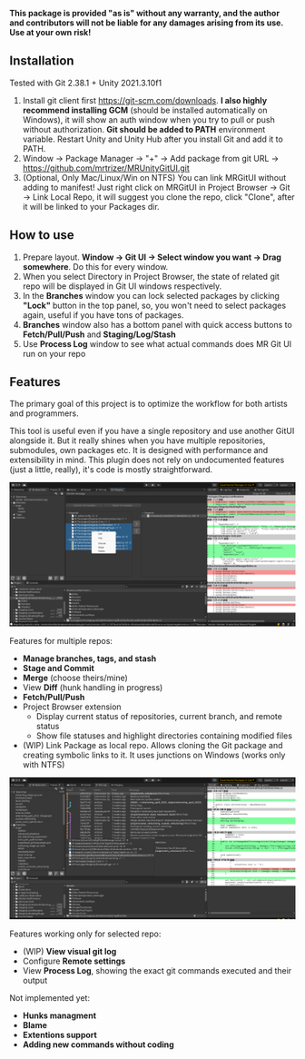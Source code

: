 **This package is provided "as is" without any warranty, and the author and contributors will not be liable for any damages arising from its use. Use at your own risk!**

## Installation ##
Tested with Git 2.38.1 + Unity 2021.3.10f1
1. Install git client first https://git-scm.com/downloads. **I also highly recommend installing GCM** (should be installed automatically on Windows), it will show an auth window when you try to pull or push without authorization. **Git should be added to PATH** environment variable. Restart Unity and Unity Hub after you install Git and add it to PATH.
2. Window -> Package Manager -> "+" -> Add package from git URL -> https://github.com/mrtrizer/MRUnityGitUI.git
3. (Optional, Only Mac/Linux/Win on NTFS) You can link MRGitUI without adding to manifest! Just right click on MRGitUI in Project Browser -> Git -> Link Local Repo, it will suggest you clone the repo, click "Clone", after it will be linked to your Packages dir.

## How to use ##
1. Prepare layout. **Window -> Git UI -> Select window you want -> Drag somewhere**. Do this for every window.
2. When you select Directory in Project Browser, the state of related git repo will be displayed in Git UI windows respectively.
3. In the **Branches** window you can lock selected packages by clicking **"Lock"** button in the top panel, so, you won't need to select packages again, useful if you have tons of packages.
4. **Branches** window also has a bottom panel with quick access buttons to **Fetch/Pull/Push** and **Staging/Log/Stash**
5. Use **Process Log** window to see what actual commands does MR Git UI run on your repo

## Features ##
The primary goal of this project is to optimize the workflow for both artists and programmers.

This tool is useful even if you have a single repository and use another GitUI alongside it. But it really shines when you have multiple repositories, submodules, own packages etc. It is designed with performance and extensibility in mind. This plugin does not rely on undocumented features (just a little, really), it's code is mostly straightforward.

![Screenshot](Docs~/Staging.png)

Features for multiple repos:
- **Manage branches, tags, and stash**
- **Stage and Commit**
- **Merge** (choose theirs/mine)
- View **Diff** (hunk handling in progress)
- **Fetch/Pull/Push**
- Project Browser extension
    - Display current status of repositories, current branch, and remote status
    - Show file statuses and highlight directories containing modified files
- (WIP) Link Package as local repo. Allows cloning the Git package and creating symbolic links to it. It uses junctions on Windows (works only with NTFS)

![Screenshot](Docs~/GitLog.png)

Features working only for selected repo:
- (WIP) **View visual git log**
- Configure **Remote settings**
- View **Process Log**, showing the exact git commands executed and their output

Not implemented yet:
- **Hunks managment**
- **Blame**
- **Extentions support**
- **Adding new commands without coding**
